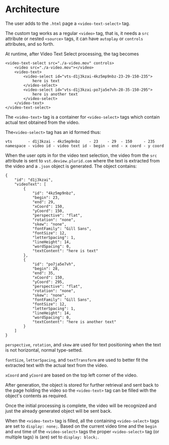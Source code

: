 <link rel="stylesheet" type="text/css" href="style.css">



# Architecture


The user adds to the `.html` page a `<video-text-select>` tag.

The custom tag works as a regular `<video>` tag, that is, it needs a `src` attribute or nested `<source>` tags, it can have `autoplay` or `controls` attributes, and so forth.

At runtime, after Video Text Select processing, the tag becomes

    <video-text-select src="./a-video.mov" controls>
        <video src="./a-video.mov"></video>
        <video-text>
            <video-select id="vts-d1j3kzai-4kz5mp9nbz-23-29-150-235">
                here is text
            </video-select>
            <video-select id="vts-d1j3kzai-po7ja5e7vh-28-35-150-295">
                here is another text
            </video-select>
        </video-text>
    </video-text-select>


The `<video-text>` tag is a container for `<video-select>` tags which contain actual text obtained from the video.

The`<video-select>` tag has an id formed thus:

    vts       - d1j3kzai - 4kz5mp9nbz    - 23    - 29  - 150     - 235
    namespace - video id - video text id - begin - end - x coord - y coord

When the user opts in for the video text selection, the video from the `src` attribute is sent to `vst.deview.plurid.com` where the text is extracted from the video and a `.json` object is generated. The object contains:

    {
        "id": "d1j3kzai",
        "videoText": [
            {
                "id": "4kz5mp9nbz",
                "begin": 23,
                "end": 29,
                "xCoord": 150,
                "yCoord": 150,
                "perspective": "flat",
                "rotation": "none",
                "skew": "none",
                "fontFamily": "Gill Sans",
                "fontSize": 12,
                "letterSpacing": 1,
                "lineHeight": 14,
                "wordSpacing": 0,
                "textContent": "here is text"
            },
            {
                "id": "po7ja5e7vh",
                "begin": 28,
                "end": 35,
                "xCoord": 150,
                "yCoord": 295,
                "perspective": "flat",
                "rotation": "none",
                "skew": "none",
                "fontFamily": "Gill Sans",
                "fontSize": 12,
                "letterSpacing": 1,
                "lineHeight": 14,
                "wordSpacing": 0,
                "textContent": "here is another text"
            }
        ]
    }

`perspective`, `rotation`, and `skew` are used for text positioning when the text is not horizontal, normal type-setted.

`fontSize`, `letterSpacing`, and `textTransform` are used to better fit the extracted text with the actual text from the video.

`xCoord` and `yCoord` are based on the top left corner of the video.

After generation, the object is stored for further retrieval and sent back to the page holding the video so the `<video-text>` tag can be filled with the object's contents as required.

Once the initial processing is complete, the video will be recognized and just the already generated object will be sent back.

When the `<video-text>` tag is filled, all the containing `<video-select>` tags are set to `display: none;`. Based on the current video time and the `begin` and `end` time of the `<video-select>` tags the proper `<video-select>` tag (or multiple tags) is (are) set to `display: block;`.
